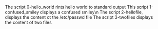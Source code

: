 The script 0-hello_world rints hello world to standard output
This script 1-confused_smiley displays a confused smiley\n
The script 2-hellofile, displays the content ot the /etc/passwd file
The script 3-twofiles displays the content of two files
